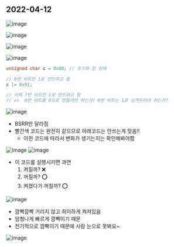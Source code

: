 ## 2022-04-12   

![image](https://user-images.githubusercontent.com/61939286/173379361-92dd1bbb-1c8e-4346-b41e-151f69a30a2c.png)  

![image](https://user-images.githubusercontent.com/61939286/173379395-5ea5dee7-58a8-4d7a-8c18-dbe182a9b057.png)

![image](https://user-images.githubusercontent.com/61939286/173379432-6b1e3c44-ba2c-4095-93e8-d12b3c121973.png)

![image](https://user-images.githubusercontent.com/61939286/173379471-7eb2858c-c336-4d38-8854-48baf12103b1.png)  

```c
unsigned char c = 0x00; // 초기화 된 상태

// 0번 비트만 1로 만드려고 함
c |= 0x01; 

// 이제 7번 비트만 1로 만드려고 함
// =>  0번 비트를 0으로 만들어야 하는가? 0번 비트는 1로 남겨두어야 하는가?

```   

![image](https://user-images.githubusercontent.com/61939286/173379632-34a4a7a5-302a-4da4-ac8f-ff50f25bb651.png)  

- BSRR만 달라짐
- 빨간색 코드는 완전히 같으므로 아래코드는 안쓰는게 맞음!!
    - 이전 코드에 따라서 변화가 생기는지는 확인해봐야함
    
![image](https://user-images.githubusercontent.com/61939286/173379781-54dc2650-c41b-4785-b788-59c848697e1a.png)
![image](https://user-images.githubusercontent.com/61939286/173379802-26623489-fadb-43bd-a581-308c01557fdf.png)

- 이 코드를 실행시키면 과연
    1. 켜질까? ❌
    2. 꺼질까? ⭕
    3. 켜졌다가 꺼질까? ⭕
 
![image](https://user-images.githubusercontent.com/61939286/173379863-064c40d2-7ce5-48a1-839c-1296d522fd61.png)  

- 깜빡깜빡 거리지 않고 희미하게 켜져있음
- 엄청나게 빠르게 깜빡이기 때문
- 전기적으로 깜빡이기 때문에 사람 눈으로 못봐요~

![image](https://user-images.githubusercontent.com/61939286/173379968-0c37fc99-8bd8-4e46-ba53-a931a309911f.png)
